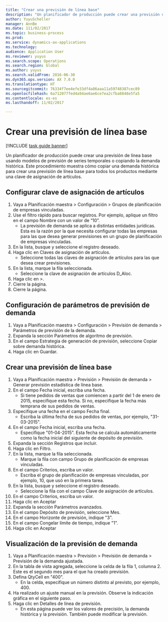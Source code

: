 ```yaml
--- 
title: "Crear una previsión de línea base"
description: "Un planificador de producción puede crear una previsión de línea base usando modelos de previsión de series temporales o copiando la demanda histórica."
author: YuyuScheller
manager: AnnBe
ms.date: 111/02/2017
ms.topic: business-process
ms.prod: 
ms.service: dynamics-ax-applications
ms.technology: 
audience: Application User
ms.reviewer: yuyus
ms.search.scope: Operations
ms.search.region: Global
ms.author: yuyus
ms.search.validFrom: 2016-06-30
ms.dyn365.ops.version: AX 7.0.0
ms.translationtype: HT
ms.sourcegitcommit: 76334f7ee4efe33df4a86aaa11a59748387cec89
ms.openlocfilehash: 6a712077fed4a94ae6ae6ce7ea2cfba8848e5fa5
ms.contentlocale: es-es
ms.lasthandoff: 11/02/2017

---
```

# <a name="create-a-baseline-forecast"></a>Crear una previsión de línea base

[!INCLUDE [task guide banner](../../includes/task-guide-banner.md)]

Un planificador de producción puede crear una previsión de línea base usando modelos de previsión de series temporales o copiando la demanda histórica. Este procedimiento muestra cómo copiar una demanda histórica para crear una previsión de línea base para todos los productos mediante una clave de asignación de artículos. 


## <a name="set-up-an-item-allocation-key"></a>Configurar clave de asignación de artículos
1. Vaya a Planificación maestra > Configuración > Grupos de planificación de empresas vinculadas.
2. Use el filtro rápido para buscar registros. Por ejemplo, aplique un filtro en el campo Nombre con un valor de “10”.
    * La previsión de demanda se aplica a distintas entidades jurídicas. Esta es la razón por la que necesita configurar todas las empresas para las que desea generar previsiones en un grupo de planificación de empresas vinculadas.  
3. En la lista, busque y seleccione el registro deseado.
4. Haga clic en Claves de asignación de artículos.
    * Seleccione todas las claves de asignación de artículos para las que desea crear previsiones.  
5. En la lista, marque la fila seleccionada.
    * Seleccione la clave de asignación de artículos D_Aloc.  
6. Haga clic en >.
7. Cierre la página.
8. Cierre la página.

## <a name="set-up-the-demand-forecasting-parameters"></a>Configuración de parámetros de previsión de demanda
1. Vaya a Planificación maestra > Configuración > Previsión de demanda > Parámetros de previsión de la demanda.
2. Expanda la sección Parámetros de algoritmo de previsión.
3. En el campo Estrategia de generación de previsión, seleccione Copiar sobre demanda histórica.
4. Haga clic en Guardar.

## <a name="create-a-baseline-forecast"></a>Crear una previsión de línea base
1. Vaya a Planificación maestra > Previsión > Previsión de demanda > Generar previsión estadística de línea base.
2. En el campo Fecha inicial, escriba una fecha.
    * Si tiene pedidos de ventas que comiencen a partir del 1 de enero de 2015, especifique esta fecha. Si no, especifique la fecha más temprana de sus pedidos de ventas.  
3. Especifique una fecha en el campo Fecha final.
    * Escriba la última fecha de sus pedidos de ventas, por ejemplo, "31-03-2015".  
4. En el campo Fecha inicial, escriba una fecha.
    * Especifique "01-04-2015". Esta fecha se calcula automáticamente como la fecha inicial del siguiente de depósito de previsión.  
5. Expanda la sección Registros que incluir.
6. Haga clic en Filtro.
7. En la lista, marque la fila seleccionada.
    * Marque la fila con campo Grupo de planificación de empresas vinculadas.  
8. En el campo Criterios, escriba un valor.
    * Escriba el grupo de planificación de empresas vinculadas, por ejemplo, 10, que usó en la primera tarea.  
9. En la lista, busque y seleccione el registro deseado.
    * Seleccione la fila con el campo Clave de asignación de artículos.  
10. En el campo Criterios, escriba un valor.
11. Haga clic en Aceptar
12. Expanda la sección Parámetros avanzados.
13. En el campo Depósito de previsión, seleccione Mes.
14. En el campo Horizonte de previsión, indique "3".
15. En el campo Congelar límite de tiempo, indique "1".
16. Haga clic en Aceptar

## <a name="visualize-the-demand-forecast"></a>Visualización de la previsión de demanda
1. Vaya a Planificación maestra > Previsión > Previsión de demanda > Previsión de la demanda ajustada.
2. En la tabla de vista agregada, seleccione la celda de la fila 1, columna 2. Este es el segundo mes para el que ha creado previsión.
3. Defina QtyCell en "400".
    * En la celda, especifique un número distinto al previsto, por ejemplo, 400.  
4. Ha realizado un ajuste manual en la previsión. Observe la indicación gráfica en el siguiente paso.
5. Haga clic en Detalles de línea de previsión.
    * En esta página puede ver los valores de precisión, la demanda histórica y la previsión. También puede modificar la previsión.  


